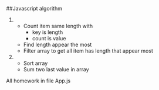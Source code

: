 ##Javascript algorithm

1. - Count item same length with
     - key is length
     - count is value
   - Find length appear the most
   - Filter array to get all item has length that appear most

2. - Sort array
   - Sum two last value in array

All homework in file App.js
